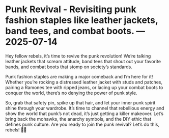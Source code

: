 # Punk Revival - Revisiting punk fashion staples like leather jackets, band tees, and combat boots. — 2025-07-14

Hey fellow rebels, it’s time to revive the punk revolution! We’re talking leather jackets that scream attitude, band tees that shout out your favorite bands, and combat boots that stomp on society’s standards. 

Punk fashion staples are making a major comeback and I’m here for it! Whether you’re rocking a distressed leather jacket with studs and patches, pairing a Ramones tee with ripped jeans, or lacing up your combat boots to conquer the world, there’s no denying the power of punk style.

So, grab that safety pin, spike up that hair, and let your inner punk spirit shine through your wardrobe. It’s time to channel that rebellious energy and show the world that punk’s not dead, it’s just getting a killer makeover. Let’s bring back the mohawks, the anarchy symbols, and the DIY ethic that defines punk culture. Are you ready to join the punk revival? Let’s do this, rebels! 🤘🖤